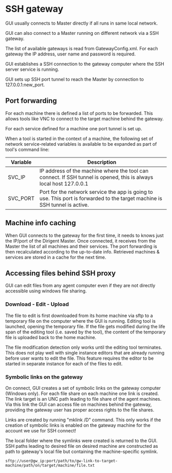 ﻿# SSH gateway

GUI usually connects to Master directly if all runs in same local network.

GUI can also connect to a Master running on different network via a SSH gateway.

The list of available gateways is read from GatewayConfig.xml. For each gateway the IP address, user name and password is required.

GUI establishes a SSH connection to the gateway computer where the SSH server service is running.

GUI sets up SSH port tunnel to reach the Master by connection to 127.0.0.1:new_port.

## Port forwarding

For each machine there is defined a list of ports to be forwarded. This allows tools like VNC to connect to the target machine behind the gateway.

For each service defined for a machine one port tunnel is set up.

When a tool is started in the context of a machine, the following set of network service-related variables is available to be expanded as part of tool's command line:

| Variable | Description                                                  |
| -------- | ------------------------------------------------------------ |
| SVC_IP   | IP address of the machine where the tool can connect. If SSH tunnel is opened, this is always local host 127.0.0.1 |
| SVC_PORT | Port for the network service the app is going to use. This port is forwarded to the target machine is SSH tunnel is active. |

## Machine info caching

When GUI connects to the gateway for the first time, it needs to knows just the IP/port of the Dirigent Master. Once connected, it receives from the Master the list of all machines and their services. The port forwarding is then recalculated according to the up-to-date info. Retrieved machines & services are stored in a cache for the next time.

## Accessing files behind SSH proxy

GUI can edit files from any agent computer even if they are not directly accessible using windows file sharing.

### Download - Edit - Upload

The file to edit is first downloaded from its home machine via sftp to a temporary file on the computer where the GUI is running. Editing tool is launched, opening the temporary file. If the file gets modified during the life span of the editing tool (i.e. saved by the tool), the content of the temporary file is uploaded back to the home machine.

The file modification detection only works until the editing tool terminates. This does not play well with single instance editors that are already running before user wants to edit the file. This feature requires the editor to be started in separate instance for each of the files to edit.

### Symbolic links on the gateway

On connect, GUI creates a set of symbolic links on the gateway computer (Windows only). For each file share on each machine one link is created. The link target is an UNC path leading to file share of the agent machines. Via this link the GUI can access file on machines behind the gateway, providing the gateway user has proper access rights to the file shares.

Links are created by running "mklink /D" command. This only works if the creation of symbolic links is enabled on the gateway machine for the account we use for SSH connect!

The local folder where the symlinks were created is returned to the GUI. SSH paths leading to desired file on desired machine are constructed as path to gateway's local file but containing the machine-specific symlink.

```
sftp://user@gw_ip:port/path/to/gw-link-to-target-machine/path/on/target/machine/file.txt
```

